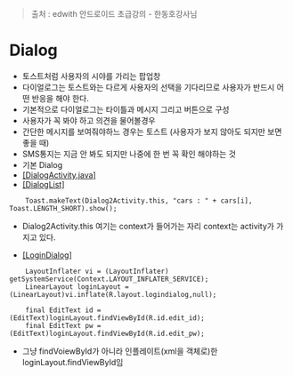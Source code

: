 > 출처 : edwith 안드로이드 초급강의 - 한동호강사님

# Dialog

* 토스트처럼 사용자의 시야를 가리는 팝업창
* 다이얼로그는 토스트와는 다르게 사용자의 선택을 기다리므로 사용자가 반드시 어떤 반응을 해야 한다.
* 기본적으로 다이얼로그는 타이틀과 메시지 그리고 버튼으로 구성
* 사용자가 꼭 봐야 하고 의견을 물어볼경우
* 간단한 메시지를 보여줘야하느 경우는 토스트 (사용자가 보지 않아도 되지만 보면 좋을 때)
* SMS통지는 지금 안 봐도 되지만 나중에 한 번 꼭 확인 해야하는 것
* 기본 Dialog
* [[DialogActivity.java]](https://github.com/HaeSeongPark/TIL/blob/master/android/TouchEvent/app/src/main/java/com/rhino/study/touchevent/DialogActivity.java)
* [[DialogList]](https://github.com/HaeSeongPark/TIL/blob/master/android/TouchEvent/app/src/main/java/com/rhino/study/touchevent/Dialog2Activity.java)

```android
	Toast.makeText(Dialog2Activity.this, "cars : " + cars[i], Toast.LENGTH_SHORT).show();
```

* Dialog2Activity.this 여기는 context가 들어가는 자리 context는 activity가 가지고 있다.


* [[LoginDialog]](https://github.com/HaeSeongPark/TIL/blob/master/android/TouchEvent/app/src/main/java/com/rhino/study/touchevent/LoginDialogActivity.java)
```android
	LayoutInflater vi = (LayoutInflater) getSystemService(Context.LAYOUT_INFLATER_SERVICE);
    LinearLayout loginLayout = (LinearLayout)vi.inflate(R.layout.logindialog,null);
    
    final EditText id = (EditText)loginLayout.findViewById(R.id.edit_id);
    final EditText pw = (EditText)loginLayout.findViewById(R.id.edit_pw);
 ```
 * 그냥 findVoiewById가 아니라 인플레이트(xml을 객체로)한 loginLayout.findViewById임
